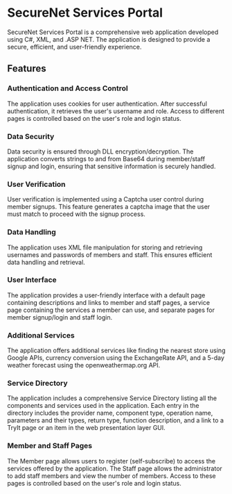 # SecureNet Services Portal

SecureNet Services Portal is a comprehensive web application developed using C#, XML, and .ASP NET. The application is designed to provide a secure, efficient, and user-friendly experience.

## Features

### Authentication and Access Control

The application uses cookies for user authentication. After successful authentication, it retrieves the user's username and role. Access to different pages is controlled based on the user's role and login status.

### Data Security

Data security is ensured through DLL encryption/decryption. The application converts strings to and from Base64 during member/staff signup and login, ensuring that sensitive information is securely handled.

### User Verification

User verification is implemented using a Captcha user control during member signups. This feature generates a captcha image that the user must match to proceed with the signup process.

### Data Handling

The application uses XML file manipulation for storing and retrieving usernames and passwords of members and staff. This ensures efficient data handling and retrieval.

### User Interface

The application provides a user-friendly interface with a default page containing descriptions and links to member and staff pages, a service page containing the services a member can use, and separate pages for member signup/login and staff login.

### Additional Services

The application offers additional services like finding the nearest store using Google APIs, currency conversion using the ExchangeRate API, and a 5-day weather forecast using the openweathermap.org API.

### Service Directory

The application includes a comprehensive Service Directory listing all the components and services used in the application. Each entry in the directory includes the provider name, component type, operation name, parameters and their types, return type, function description, and a link to a TryIt page or an item in the web presentation layer GUI.

### Member and Staff Pages

The Member page allows users to register (self-subscribe) to access the services offered by the application. The Staff page allows the administrator to add staff members and view the number of members. Access to these pages is controlled based on the user's role and login status.
